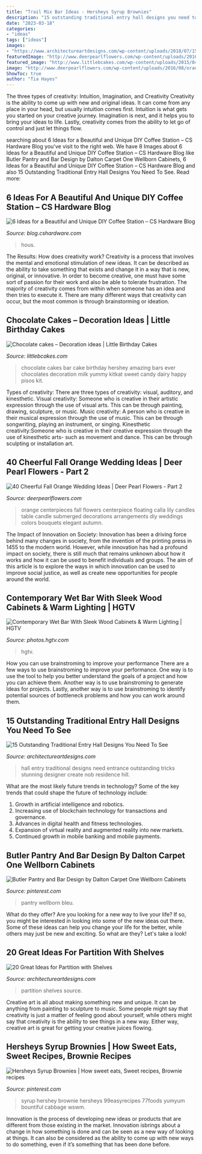 ```yaml
---
title: "Trail Mix Bar Ideas - Hersheys Syrup Brownies"
description: "15 outstanding traditional entry hall designs you need to see"
date: "2023-03-18"
categories:
- "ideas"
tags: ["ideas"]
images:
- "https://www.architectureartdesigns.com/wp-content/uploads/2018/07/15-Outstanding-Traditional-Entry-Hall-Designs-You-Need-To-See-5.jpg"
featuredImage: "http://www.deerpearlflowers.com/wp-content/uploads/2016/08/orange-calla-lily-centerpieces.jpg"
featured_image: "http://www.littlebcakes.com/wp-content/uploads/2015/04/chocolate-bar-cakes.png"
image: "http://www.deerpearlflowers.com/wp-content/uploads/2016/08/orange-calla-lily-centerpieces.jpg"
ShowToc: true
author: "Tia Hayes"
---
```



The three types of creativity: Intuition, Imagination, and Creativity
Creativity is the ability to come up with new and original ideas. It can come from any place in your head, but usually intuition comes first. Intuition is what gets you started on your creative journey. Imagination is next, and it helps you to bring your ideas to life. Lastly, creativity comes from the ability to let go of control and just let things flow.

	

		
searching about 6 Ideas for a Beautiful and Unique DIY Coffee Station – CS Hardware Blog you've visit to the right web. We have 8 Images about 6 Ideas for a Beautiful and Unique DIY Coffee Station – CS Hardware Blog like Butler Pantry and Bar Design by Dalton Carpet One Wellborn Cabinets, 6 Ideas for a Beautiful and Unique DIY Coffee Station – CS Hardware Blog and also 15 Outstanding Traditional Entry Hall Designs You Need To See. Read more:
		
    
## 6 Ideas For A Beautiful And Unique DIY Coffee Station – CS Hardware Blog

<img loading=lazy src="https://blog.cshardware.com/wp-content/uploads/2017/06/409d9ac8b10761ebb522a5fa9f125463.jpg" onerror="this.onerror=null;this.src='https://tse1.mm.bing.net/th?id=OIP.wLGSOtiQfv5w8E2b32pYKgHaLH&amp;pid=15.1';" alt="6 Ideas for a Beautiful and Unique DIY Coffee Station – CS Hardware Blog">

_Source: blog.cshardware.com_

>hous. 

	

The Results: How does creativity work?
Creativity is a process that involves the mental and emotional stimulation of new ideas. It can be described as the ability to take something that exists and change it in a way that is new, original, or innovative. In order to become creative, one must have some sort of passion for their work and also be able to tolerate frustration. The majority of creativity comes from within when someone has an idea and then tries to execute it. There are many different ways that creativity can occur, but the most common is through brainstorming or ideation.

    
## Chocolate Cakes – Decoration Ideas | Little Birthday Cakes

<img loading=lazy src="http://www.littlebcakes.com/wp-content/uploads/2015/04/chocolate-bar-cakes.png" onerror="this.onerror=null;this.src='https://tse4.mm.bing.net/th?id=OIP.q9pbkOmg3GITHrVAUqq_iwHaHb&amp;pid=15.1';" alt="Chocolate cakes – Decoration ideas | Little Birthday Cakes">

_Source: littlebcakes.com_

>chocolate cakes bar cake birthday hershey amazing bars ever chocolates decoration milk yummy kitkat sweet candy dairy happy pisos kit. 

	

Types of creativity: There are three types of creativity: visual, auditory, and kinesthetic.
Visual creativity: Someone who is creative in their artistic expression through the use of visual arts. This can be through painting, drawing, sculpture, or music. Music creativity: A person who is creative in their musical expression through the use of music. This can be through songwriting, playing an instrument, or singing. Kinesthetic creativity:Someone who is creative in their creative expression through the use of kinesthetic arts- such as movement and dance. This can be through sculpting or installation art.

    
## 40 Cheerful Fall Orange Wedding Ideas | Deer Pearl Flowers - Part 2

<img loading=lazy src="http://www.deerpearlflowers.com/wp-content/uploads/2016/08/orange-calla-lily-centerpieces.jpg" onerror="this.onerror=null;this.src='https://tse4.mm.bing.net/th?id=OIP.CIuXd07tdSM-lcmrDOkvHAHaLH&amp;pid=15.1';" alt="40 Cheerful Fall Orange Wedding Ideas | Deer Pearl Flowers - Part 2">

_Source: deerpearlflowers.com_

>orange centerpieces fall flowers centerpiece floating calla lily candles table candle submerged decorations arrangements diy weddings colors bouquets elegant autumn. 

	

The Impact of Innovation on Society:
Innovation has been a driving force behind many changes in society, from the invention of the printing press in 1455 to the modern world. However, while innovation has had a profound impact on society, there is still much that remains unknown about how it works and how it can be used to benefit individuals and groups. The aim of this article is to explore the ways in which innovation can be used to improve social justice, as well as create new opportunities for people around the world.

    
## Contemporary Wet Bar With Sleek Wood Cabinets &amp; Warm Lighting | HGTV

<img loading=lazy src="https://hgtvhome.sndimg.com/content/dam/images/hgtv/fullset/2015/6/24/1/Veranda-Homes_Tarpon-Springs-Design-Passion_13.jpg.rend.hgtvcom.966.1352.suffix/1435157761207.jpeg" onerror="this.onerror=null;this.src='https://tse4.mm.bing.net/th?id=OIP.GQi-Uc3BJMTLMPGdEpmm2AHaKX&amp;pid=15.1';" alt="Contemporary Wet Bar With Sleek Wood Cabinets &amp; Warm Lighting | HGTV">

_Source: photos.hgtv.com_

>hgtv. 

	

How you can use brainstroming to improve your performance
There are a few ways to use brainstroming to improve your performance. One way is to use the tool to help you better understand the goals of a project and how you can achieve them. Another way is to use brainstroming to generate Ideas for projects. Lastly, another way is to use brainstroming to identify potential sources of bottleneck problems and how you can work around them.

    
## 15 Outstanding Traditional Entry Hall Designs You Need To See

<img loading=lazy src="https://www.architectureartdesigns.com/wp-content/uploads/2018/07/15-Outstanding-Traditional-Entry-Hall-Designs-You-Need-To-See-5.jpg" onerror="this.onerror=null;this.src='https://tse1.mm.bing.net/th?id=OIP.RdRmrcXndi8tn-wyM361kwHaLH&amp;pid=15.1';" alt="15 Outstanding Traditional Entry Hall Designs You Need To See">

_Source: architectureartdesigns.com_

>hall entry traditional designs need entrance outstanding tricks stunning designer create nob residence hill. 

	

What are the most likely future trends in technology?
Some of the key trends that could shape the future of technology include: 
1. Growth in artificial intelligence and robotics. 
2. Increasing use of blockchain technology for transactions and governance. 
3. Advances in digital health and fitness technologies. 
4. Expansion of virtual reality and augmented reality into new markets. 
5. Continued growth in mobile banking and mobile payments.

    
## Butler Pantry And Bar Design By Dalton Carpet One Wellborn Cabinets

<img loading=lazy src="https://i.pinimg.com/736x/25/1f/e6/251fe6d244ca663b464d3966ad6eb944.jpg" onerror="this.onerror=null;this.src='https://tse3.mm.bing.net/th?id=OIP.OTmCVsAz7MsWo1ZCmxOmnQHaOD&amp;pid=15.1';" alt="Butler Pantry and Bar Design by Dalton Carpet One Wellborn Cabinets">

_Source: pinterest.com_

>pantry wellborn bleu. 

	

What do they offer?
Are you looking for a new way to live your life? If so, you might be interested in looking into some of the new ideas out there. Some of these ideas can help you change your life for the better, while others may just be new and exciting. So what are they? Let's take a look!

    
## 20 Great Ideas For Partition With Shelves

<img loading=lazy src="https://www.architectureartdesigns.com/wp-content/uploads/2013/08/88-630x472.jpg" onerror="this.onerror=null;this.src='https://tse3.mm.bing.net/th?id=OIP.2afAEOGIlnByWo_hNlW04wHaFj&amp;pid=15.1';" alt="20 Great Ideas for Partition with Shelves">

_Source: architectureartdesigns.com_

>partition shelves source. 

	

Creative art is all about making something new and unique. It can be anything from painting to sculpture to music. Some people might say that creativity is just a matter of feeling good about yourself, while others might say that creativity is the ability to see things in a new way. Either way, creative art is great for getting your creative juices flowing.

    
## Hersheys Syrup Brownies | How Sweet Eats, Sweet Recipes, Brownie Recipes

<img loading=lazy src="https://i.pinimg.com/736x/14/34/08/1434084dc83c429630f47446774011b1.jpg" onerror="this.onerror=null;this.src='https://tse3.mm.bing.net/th?id=OIP.dybPYJG9Sx19alP03_PZ6AHaJ4&amp;pid=15.1';" alt="Hersheys Syrup Brownies | How sweet eats, Sweet recipes, Brownie recipes">

_Source: pinterest.com_

>syrup hershey brownie hersheys 99easyrecipes 77foods yumyum bountiful cabbage wswm. 

	

Innovation is the process of developing new ideas or products that are different from those existing in the market. Innovation isbrings about a change in how something is done and can be seen as a new way of looking at things. It can also be considered as the ability to come up with new ways to do something, even if it’s something that has been done before.

